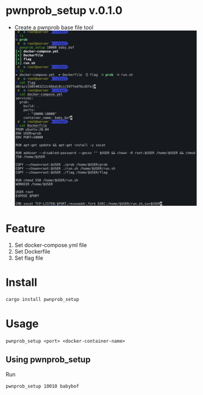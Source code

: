 # pwnprob_setup v.0.1.0
- Create a pwnprob base file tool
![preview](images/preview.png)

# Feature
1. Set docker-compose.yml file
2. Set Dockerfile
3. Set flag file

# Install
```bash
cargo install pwnprob_setup
```

# Usage
`pwnprob_setup <port> <docker-container-name>`

## Using pwnprob_setup
Run
```bash
pwnprob_setup 10010 babybof
```
